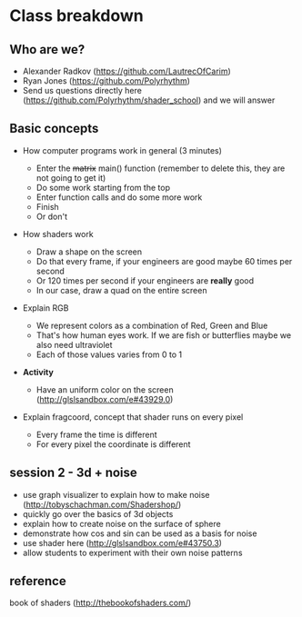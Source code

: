 # Class breakdown

## Who are we?
- Alexander Radkov (https://github.com/LautrecOfCarim)
- Ryan Jones (https://github.com/Polyrhythm)
- Send us questions directly here (https://github.com/Polyrhythm/shader_school) and we will answer

## Basic concepts
- How computer programs work in general (3 minutes)
  - Enter the ~~matrix~~ main() function (remember to delete this, they are not going to get it)
  - Do some work starting from the top
  - Enter function calls and do some more work
  - Finish
  - Or don't
- How shaders work
  - Draw a shape on the screen
  - Do that every frame, if your engineers are good maybe 60 times per second
  - Or 120 times per second if your engineers are **really** good
  - In our case, draw a quad on the entire screen
- Explain RGB
  - We represent colors as a combination of Red, Green and Blue
  - That's how human eyes work. If we are fish or butterflies maybe we also need ultraviolet
  - Each of those values varies from 0 to 1

- **Activity**
  - Have an uniform color on the screen (http://glslsandbox.com/e#43929.0)

- Explain fragcoord, concept that shader runs on every pixel
  - Every frame the time is different
  - For every pixel the coordinate is different

## session 2 - 3d + noise
* use graph visualizer to explain how to make noise (http://tobyschachman.com/Shadershop/)
* quickly go over the basics of 3d objects
* explain how to create noise on the surface of sphere
* demonstrate how cos and sin can be used as a basis for noise
* use shader here (http://glslsandbox.com/e#43750.3)
* allow students to experiment with their own noise patterns

## reference
book of shaders (http://thebookofshaders.com/)
